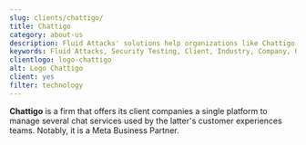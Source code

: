 ```yaml
---
slug: clients/chattigo/
title: Chattigo
category: about-us
description: Fluid Attacks' solutions help organizations like Chattigo to identify security vulnerabilities in their systems and manage their attack surfaces.
keywords: Fluid Attacks, Security Testing, Client, Industry, Company, Organization, Pentesting, Ethical Hacking, Chattigo
clientlogo: logo-chattigo
alt: Logo Chattigo
client: yes
filter: technology
---
```


**Chattigo** is a firm
that offers its client companies a single platform
to manage several chat services
used by the latter's customer experiences teams.
Notably,
it is a Meta Business Partner.
